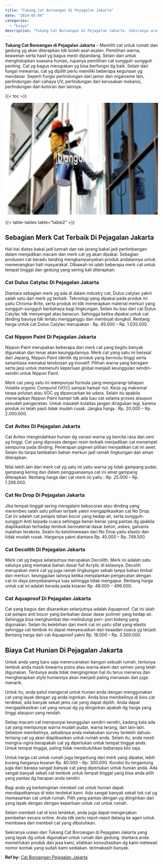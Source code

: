 ```yaml
---
title: "Tukang Cat Boroangan di Pejagalan Jakarta"
date: "2024-05-04"
categories: 
  - "biaya"
description: "Tukang Cat Boroangan di Pejagalan Jakarta. Sekiranya uraian dari Tukang Cat Boroangan di Pejagalan Jakarta yang yang layak dg untuk digunakan untuk rumah dan..."
---
```


**Tukang Cat Boroangan di Pejagalan Jakarta** – Memilih cat untuk rumah dan gedung yg akan diterapkan tdk boleh asal-asalan. Pemilihan warna, keawetan serta hasil yg bagus mesti dipandang. Selain dari untuk menghidupkan suasana hunian, rupanya pemilihan cat sungguh-sungguh penting. Cat yg bagus merupakan yg bisa berfungsi dg baik. Selain dari fungsi mewarnai, cat yg dipilih perlu memiliki beberapa kegunaan yg mendasar. Seperti fungsi perlindungan dari jamur dan organisme lain, perlindungan dari cahaya UV, perlindungan dari kerusakan mekanis, perlindungan dari kotoran dan lainnya.

{{< toc >}}

![Tukang Cat Boroangan di Pejagalan Jakarta](/images/jasa-cat-murah09.png)

{{< table-tables table="table2" >}}

## Sebagian Merk Cat Terbaik Di Pejagalan Jakarta

Hal-hal diatas bakal jadi lumrah dan tak jarang bakal jadi pertimbangan dalam menjadikan macam dan merk cat yg akan dipakai. Sebagian produsen cat beradu tanding mengkampanyekan produk andalannya untuk memenangkan hati masyarakat. Dibawah ini ialah beberapa merk cat untuk tempat tinggal dan gedung yang sering kali diterapkan:

### Cat Dulux Catylac Di Pejagalan Jakarta

Diantara sebagian merk yg ada di dalam industry cat, Dulux catylax yakni salah satu dari merk yg terbaik. Teknologi yang dipakai pada produk ini yaitu Chroma-Brite, serta produk ini tdk menerapkan material merkuri yang sungguh-sungguh berbahaya bagi lingkungan. Selain itu bau dari cat Dulux Catylac tdk menyengat atau beracun. Sehingga ketika dipakai untuk cat dinding baunya tdk terlalu mengganggu dan membuat dongkol. Rentang harga untuk cat Dulux Catylac merupakan : Rp. 45.000 – Rp. 1.020.000.

### Cat Nippon Paint Di Pejagalan Jakarta

Nippon Paint merupakan beberapa dari merk cat yang begitu banyak digunakan dan tenar akan keunggulannya. Merk cat yang satu ini berasal dari Jepang, Nippon Paint identik dg produk yang bermutu tinggi serta senantiasa memakai terobosan yg inovatif. Pilihan warna yang beragam serta janji untuk memenuhi keperluan global menjadi keunggulan sendiri-sendiri untuk Nippon Paint.

Merk cat yang satu ini mempunyai formula yang mengurangi tahapan Volatile organic Compund (VOC) sampai hampir nol. Kerja yg maksimal tanpa polutan atau VOC yg dipancarkan ke udara. Selain itu apabila menerapkan Nippon Paint hampir tdk ada bau cat selama proses ataupun sesudah pengecetan. Untuk masalah kulaitas jangan diragukan lagi, karena produk ini telah pasti tidak mudah rusak. Jangka harga : Rp. 20.000 – Rp. 2.000.000.

### Cat Avitex Di Pejagalan Jakarta

Cat Avitex mengindahkan hunian dg variasi warna yg bercita rasa dan seni yg tinggi. Cat yang diproses dengan resin terbaik menjadikan cat menempel sempurna pada dinding. Penerapan pigmen pilihan menjadikan cat ini awet. Selain itu tanpa tambahan bahan merkuri jadi ramah lingkungan dan aman diterapkan.

Nilai lebih lain dari merk cat yg satu ini yaitu warna yg tidak gampang pudar, gampang kering dan dalam pengguanaanya cat ini amat gampang diterapkan. Rentang harga dari cat merk ini yaitu : Rp. 25.000 – Rp. 1.206.000.

### Cat No Drop Di Pejagalan Jakarta

Jika tempat tinggal sering mengalami kebocoran atau dinding yang merembes salah satu pilihan terbaik yakni mengaplikasikan cat No Drop. Cat ini adalah cat pelapis tahan bocor yang kedap air, serta sungguh-sungguh Anti kepada cuaca sehingga benar-benar yang pantas dg apabila diaplikasikan terhadap tembok bermaterial dasar beton, asbes, galvanis malahan terakota. Sealin itu keistimewaan dari No Drop yaitu elastis dan tidak mudah rusak. Harganya yakni diantara Rp. 45.000 – Rp. 749.500

### Cat Decolith Di Pejagalan Jakarta

Merk cat yg bagus selanjutnya merupakan Decolith. Merk ini adalah satu satunya yang memakai bahan dasar full Acrylic di kelasnya. Decolih merupakan merk cat yg juga ramah lingkungan sebab tanpa bahan timbal dan merkuri. keunggulan lainnya ketika menjalankan pengecatan dengan cat ini daya penyebarannya luas sehingga tidak mengapur. Rentang harga untuk cat ini adalah berada pada kisaran Rp. 48.000 – 496.000.

### Cat Aquaproof Di Pejagalan Jakarta

Cat yang bagus dan disarankan selanjutnya adalah Aquaproof. Cat ini ialah cat pelapis anti bocor yang berbahan dasar dasar polimer yang kedap air. Sehingga bisa menghambat dan melindungi pori- pori bidang yang digunakan. Selain itu kelebihan dari merk cat ini yaitu sifat yang elastis sehingga cat tembok ini dapat menyesuaikan dari keaadan cuaca yg terjadi. Bentang harga dari cat Aquaproof yakni Rp. 18.000 – Rp. 3.300.000.

## Biaya Cat Hunian Di Pejagalan Jakarta

Untuk anda yang baru saja merencanakan bangun sebuah rumah, tentunya tembok anda masih bewarna polos atau warna alami dari semen yang telah digunakan. Tentunya anda tidak menginginkan hal itu terus menerus dan mengharapkan style huniannya akan menjadi paling menawan dan juga menarik.

Untuk itu, anda patut mengecat untuk hunian anda dengan menggunakan cat yang layak dengan yg anda inginkan. Anda bisa membelinya di kios cat terdekat, ada banyak sekali jenis cat yang dapat dipilih. Anda dapat mengaplikasikan cat yang sesuai dg yg diinginkan apakah dg harga yang tinggi ataupun yang rendah.

Setiap macam cat mempunyai keunggulan sendiri-sendiri, kadang kala ada cat yang mempunyai warna mudah pudar, warna terang, dan lain-lain. Sebelum membelinya, sebaiknya anda melakukan survey terlebih dahulu tentang cat yg akan diaplikasikan untuk rumah anda. Selain itu, anda mesti mengira-ngira berapakah cat yg diperlukan untuk tempat tinggal anda. Untuk tempat tinggal, paling tidak membutuhkan beberapa kilo saja.

Untuk harga cat untuk rumah juga tergantung dari merk yang dipakai, lebih kurang harganya kisaran Rp. 80.000 – Rp. 300.000. Kondisi itu tergantung juga dari barapa sangat banyak cat yang diperlukan untuk hunian anda. Ada sangat banyak sekali cat tembok untuk tempat tinggal yang bisa anda pilih yang pantas dg harapan anda sendiri.

Bagi anda yg berkeinginan membeli cat untuk hunian dapat mendapatkannya di toko terdekat kami. Ada sangat banyak sekali tok cat yg memasarkan cat untuk rumah. Pilih yang pantas dengan yg diinginkan dan yang layak dengan dengan keperluan untuk cat untuk rumah.

Selain membeli cat di kios terdekat, anda juga dapat mengerjakan pembelian secara online. Anda tdk perlu repot-repot datang ke agen untuk membawa dan membeli cat yang dibutuhkan.

Sekiranya uraian dari Tukang Cat Boroangan di Pejagalan Jakarta yang yang layak dg untuk digunakan untuk rumah dan gedung. diantara anda memerlukan produk dan jasa kami, silahkan konsultasikan dg kami melewati nomor kontak yang sudah kami sediakan. terimakasih banyak.

**Ref by:** [Cat Boroangan Pejagalan Jakarta](https://id.wikipedia.org/wiki/Cat)
